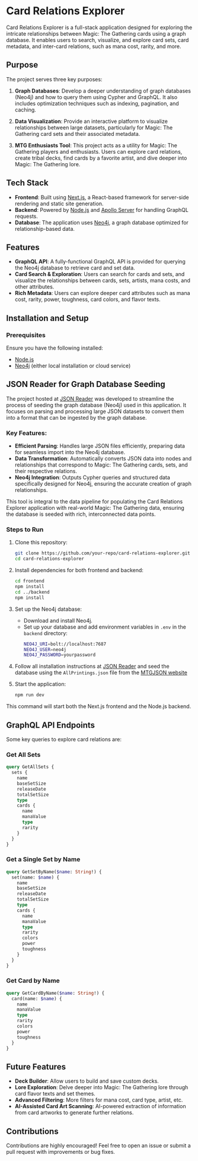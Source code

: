 
# Card Relations Explorer

Card Relations Explorer is a full-stack application designed for exploring the intricate relationships between Magic: The Gathering cards using a graph database. It enables users to search, visualize, and explore card sets, card metadata, and inter-card relations, such as mana cost, rarity, and more.

## Purpose

The project serves three key purposes:

1. **Graph Databases**: Develop a deeper understanding of graph databases (Neo4j) and how to query them using Cypher and GraphQL. It also includes optimization techniques such as indexing, pagination, and caching.
   
2. **Data Visualization**: Provide an interactive platform to visualize relationships between large datasets, particularly for Magic: The Gathering card sets and their associated metadata.

3. **MTG Enthusiasts Tool**: This project acts as a utility for Magic: The Gathering players and enthusiasts. Users can explore card relations, create tribal decks, find cards by a favorite artist, and dive deeper into Magic: The Gathering lore.

## Tech Stack

- **Frontend**: Built using [Next.js](https://nextjs.org/), a React-based framework for server-side rendering and static site generation.
- **Backend**: Powered by [Node.js](https://nodejs.org/) and [Apollo Server](https://www.apollographql.com/docs/apollo-server/) for handling GraphQL requests.
- **Database**: The application uses [Neo4j](https://neo4j.com/), a graph database optimized for relationship-based data.


## Features

- **GraphQL API**: A fully-functional GraphQL API is provided for querying the Neo4j database to retrieve card and set data.
- **Card Search & Exploration**: Users can search for cards and sets, and visualize the relationships between cards, sets, artists, mana costs, and other attributes.
- **Rich Metadata**: Users can explore deeper card attributes such as mana cost, rarity, power, toughness, card colors, and flavor texts.

## Installation and Setup

### Prerequisites

Ensure you have the following installed:
- [Node.js](https://nodejs.org/en/download/)
- [Neo4j](https://neo4j.com/download/) (either local installation or cloud service)

## JSON Reader for Graph Database Seeding

The project hosted at [JSON Reader](https://github.com/JJeCho/jsonReader) was developed to streamline the process of seeding the graph database (Neo4j) used in this application. It focuses on parsing and processing large JSON datasets to convert them into a format that can be ingested by the graph database.

### Key Features:
- **Efficient Parsing**: Handles large JSON files efficiently, preparing data for seamless import into the Neo4j database.
- **Data Transformation**: Automatically converts JSON data into nodes and relationships that correspond to Magic: The Gathering cards, sets, and their respective relations.
- **Neo4j Integration**: Outputs Cypher queries and structured data specifically designed for Neo4j, ensuring the accurate creation of graph relationships.

This tool is integral to the data pipeline for populating the Card Relations Explorer application with real-world Magic: The Gathering data, ensuring the database is seeded with rich, interconnected data points.


### Steps to Run

1. Clone this repository:
   ```bash
   git clone https://github.com/your-repo/card-relations-explorer.git
   cd card-relations-explorer
   ```

2. Install dependencies for both frontend and backend:
   ```bash
   cd frontend
   npm install
   cd ../backend
   npm install
   ```

3. Set up the Neo4j database:
   - Download and install Neo4j.
   - Set up your database and add environment variables in `.env` in the `backend` directory:
     ```bash
     NEO4J_URI=bolt://localhost:7687
     NEO4J_USER=neo4j
     NEO4J_PASSWORD=yourpassword
     ```

4. Follow all installation instructions at [JSON Reader](https://github.com/JJeCho/jsonReader) and seed the database using the `AllPrintings.json` file from the [MTGJSON website](https://mtgjson.com/downloads/all-files/#allprintings)

5. Start the application:
   ```bash
   npm run dev
   ```

This command will start both the Next.js frontend and the Node.js backend.

## GraphQL API Endpoints

Some key queries to explore card relations are:

### Get All Sets
```graphql
query GetAllSets {
  sets {
    name
    baseSetSize
    releaseDate
    totalSetSize
    type
    cards {
      name
      manaValue
      type
      rarity
    }
  }
}
```

### Get a Single Set by Name
```graphql
query GetSetByName($name: String!) {
  set(name: $name) {
    name
    baseSetSize
    releaseDate
    totalSetSize
    type
    cards {
      name
      manaValue
      type
      rarity
      colors
      power
      toughness
    }
  }
}
```

### Get Card by Name
```graphql
query GetCardByName($name: String!) {
  card(name: $name) {
    name
    manaValue
    type
    rarity
    colors
    power
    toughness
  }
}
```

## Future Features

- **Deck Builder**: Allow users to build and save custom decks.
- **Lore Exploration**: Delve deeper into Magic: The Gathering lore through card flavor texts and set themes.
- **Advanced Filtering**: More filters for mana cost, card type, artist, etc.
- **AI-Assisted Card Art Scanning**: AI-powered extraction of information from card artworks to generate further relations.

## Contributions

Contributions are highly encouraged! Feel free to open an issue or submit a pull request with improvements or bug fixes.

